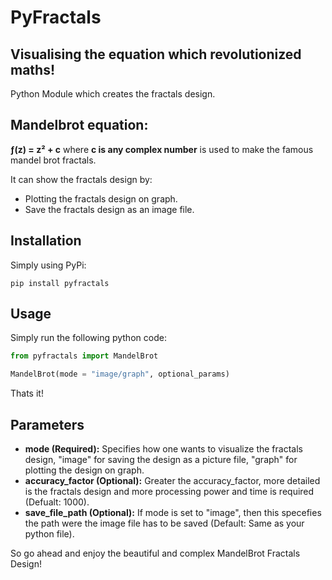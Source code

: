 # PyFractals

## Visualising the equation which revolutionized maths!

Python Module which creates the fractals design.

## Mandelbrot equation: 

**ƒ(z) = z² + c** where **c is any complex number** is used to make the famous mandel brot fractals.

It can show the fractals design by:

- Plotting the fractals design on graph.
- Save the fractals design as an image file.

## Installation

Simply using PyPi: 

```
pip install pyfractals
```
## Usage

Simply run the following python code:

```python
from pyfractals import MandelBrot

MandelBrot(mode = "image/graph", optional_params)
```

Thats it!

## Parameters

- **mode (Required):** Specifies how one wants to visualize the fractals design, "image" for saving the design as a picture file, "graph" for plotting the design on graph.
- **accuracy_factor (Optional):** Greater the accuracy_factor, more detailed is the fractals design and more processing power and time is required (Defualt: 1000).
- **save_file_path (Optional):** If mode is set to "image", then this specefies the path were the image file has to be saved (Default: Same as your python file).

So go ahead and enjoy the beautiful and complex MandelBrot Fractals Design!
